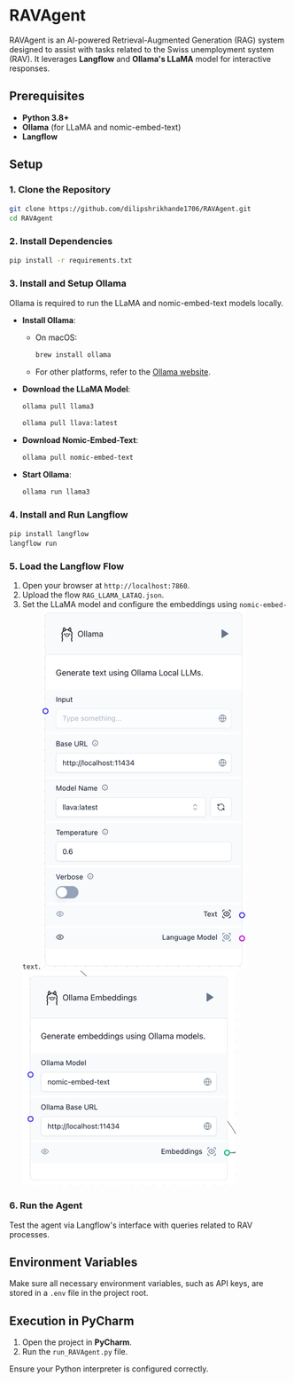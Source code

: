
# RAVAgent

RAVAgent is an AI-powered Retrieval-Augmented Generation (RAG) system designed to assist with tasks related to the Swiss unemployment system (RAV). It leverages **Langflow** and **Ollama's LLaMA** model for interactive responses.

## Prerequisites

- **Python 3.8+**
- **Ollama** (for LLaMA and nomic-embed-text)
- **Langflow**

## Setup

### 1. Clone the Repository
```bash
git clone https://github.com/dilipshrikhande1706/RAVAgent.git
cd RAVAgent
```

### 2. Install Dependencies
```bash
pip install -r requirements.txt
```

### 3. Install and Setup Ollama
Ollama is required to run the LLaMA and nomic-embed-text models locally.
- **Install Ollama**:
  - On macOS:
    ```bash
    brew install ollama
    ```
  - For other platforms, refer to the [Ollama website](https://ollama.com/download).

- **Download the LLaMA Model**:
    ```bash
    ollama pull llama3
    ```

    ```bash
    ollama pull llava:latest
    ```
- **Download Nomic-Embed-Text**:
    ```bash
    ollama pull nomic-embed-text
    ```

- **Start Ollama**:
    ```bash
    ollama run llama3
    ```

### 4. Install and Run Langflow
```bash
pip install langflow
langflow run
```

### 5. Load the Langflow Flow
1. Open your browser at `http://localhost:7860`.
2. Upload the flow `RAG_LLAMA_LATAQ.json`.
3. Set the LLaMA model and configure the embeddings using `nomic-embed-text`.
![img.png](img.png)
![img_1.png](img_1.png)

### 6. Run the Agent
Test the agent via Langflow's interface with queries related to RAV processes.

## Environment Variables

Make sure all necessary environment variables, such as API keys, are stored in a `.env` file in the project root.

## Execution in PyCharm

1. Open the project in **PyCharm**.
2. Run the `run_RAVAgent.py` file.

Ensure your Python interpreter is configured correctly.
